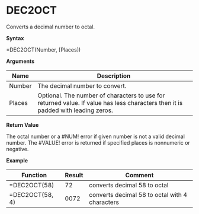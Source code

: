 # DEC2OCT

Converts a decimal number to octal.

**Syntax**

=DEC2OCT(Number, \[Places\])

**Arguments**

| Name   | Description                                                                                                                      |
|--------|----------------------------------------------------------------------------------------------------------------------------------|
| Number | The decimal number to convert.                                                                                                   |
| Places | Optional. The number of characters to use for returned value. If value has less characters then it is padded with leading zeros. |

**Return Value**

The octal number or a \#NUM! error if given number is not a valid
decimal number. The \#VALUE! error is returned if specified places is
nonnumeric or negative.

**Example**

| Function        | Result | Comment                                        |
|-----------------|--------|------------------------------------------------|
| =DEC2OCT(58)    | 72     | converts decimal 58 to octal                   |
| =DEC2OCT(58, 4) | 0072   | converts decimal 58 to octal with 4 characters |
